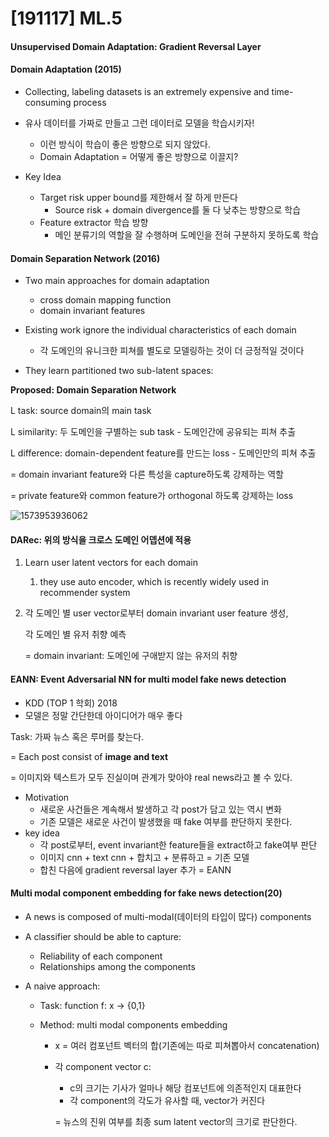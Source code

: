 # [191117] ML.5

#### Unsupervised Domain Adaptation: Gradient Reversal Layer



#### Domain Adaptation (2015)

- Collecting, labeling datasets is an extremely expensive and time-consuming process
- 유사 데이터를 가짜로 만들고 그런 데이터로 모델을 학습시키자!
  - 이런 방식이 학습이 좋은 방향으로 되지 않았다.
  - Domain Adaptation = 어떻게 좋은 방향으로 이끌지?



- Key Idea
  - Target risk upper bound를 제한해서 잘 하게 만든다
    - Source risk + domain divergence를 둘 다 낮추는 방향으로 학습
  - Feature extractor 학습 방향
    - 메인 분류기의 역할을 잘 수행하며 도메인을 전혀 구분하지 못하도록 학습



#### Domain Separation Network (2016)

- Two main approaches for domain adaptation
  - cross domain mapping function
  - domain invariant features
- Existing work ignore the individual characteristics of each domain
  - 각 도메인의 유니크한 피쳐를 별도로 모델링하는 것이 더 긍정적일 것이다

- They learn partitioned two sub-latent spaces:



<b> Proposed: Domain Separation Network</b>

L task: source domain의 main task

L similarity: 두 도메인을 구별하는 sub task - 도메인간에 공유되는 피쳐 추출

L difference: domain-dependent feature를 만드는 loss - 도메인만의 피쳐 추출

= domain invariant feature와 다른 특성을 capture하도록 강제하는 역할

= private feature와 common feature가 orthogonal 하도록 강제하는 loss 

![1573953936062](C:\Users\littl\AppData\Roaming\Typora\typora-user-images\1573953936062.png)



#### DARec: 위의 방식을 크로스 도메인 어뎁션에 적용

1. Learn user latent vectors for each domain

   1. they use auto encoder, which is recently widely used in recommender system

2. 각 도메인 별 user vector로부터 domain invariant user feature 생성,

   각 도메인 별 유저 취향 예측

   = domain invariant: 도메인에 구애받지 않는 유저의 취향



#### EANN: Event Adversarial NN for multi model fake news detection

- KDD (TOP 1 학회) 2018
- 모델은 정말 간단한데 아이디어가 매우 좋다

Task: 가짜 뉴스 혹은 루머를 찾는다.

= Each post consist of <b>image and text</b>

= 이미지와 텍스트가 모두 진실이며 관계가 맞아야 real news라고 볼 수 있다.

- Motivation
  - 새로운 사건들은 계속해서 발생하고 각 post가 담고 있는 역시 변화
  - 기존 모델은 새로운 사건이 발생했을 때 fake 여부를 판단하지 못한다.
- key idea
  - 각 post로부터, event invariant한 feature들을 extract하고 fake여부 판단
  - 이미지 cnn + text cnn +  합치고 + 분류하고 = 기존 모델
  - 합친 다음에 gradient reversal layer 추가 = EANN 



#### Multi modal component embedding for fake news detection(20)

- A news is composed of multi-modal(데이터의 타입이 많다) components

- A classifier should be able to capture:

  - Reliability of each component
  - Relationships among the components

- A naive approach:

  - Task: function f: x -> {0,1}

  - Method: multi modal components embedding

    - x = 여러 컴포넌트 벡터의 합(기존에는 따로 피쳐뽑아서 concatenation)

    - 각 component vector c:

      - c의 크기는 기사가 얼마나 해당 컴포넌트에 의존적인지 대표한다
      - 각 component의 각도가 유사할 때, vector가 커진다

      = 뉴스의 진위 여부를 최종 sum latent vector의 크기로 판단한다.







